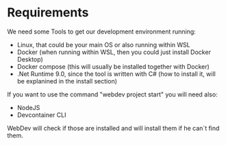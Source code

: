 # Requirements

We need some Tools to get our development environment running:

- Linux, that could be your main OS or also running within WSL
- Docker (when running within WSL, then you could just install Docker Desktop)
- Docker compose (this will usually be installed together with Docker)
- .Net Runtime 9.0, since the tool is written with C# (how to install it, will be explanined in the install section)

If you want to use the command "webdev project start" you will need also:
- NodeJS
- Devcontainer CLI

WebDev will check if those are installed and will install them if he can´t find them.